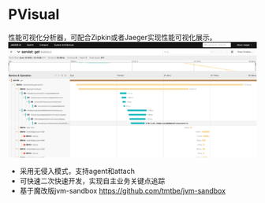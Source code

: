 # PVisual

性能可视化分析器，可配合Zipkin或者Jaeger实现性能可视化展示。
![img.png](source/img.png)

* 采用无侵入模式，支持agent和attach
* 可快速二次快速开发，实现自主业务关键点追踪
* 基于魔改版jvm-sandbox https://github.com/tmtbe/jvm-sandbox